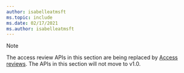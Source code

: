 ```yaml
---
author: isabelleatmsft
ms.topic: include
ms.date: 02/17/2021
ms.author: isabelleatmsft
---
```


<!-- markdownlint-disable MD041-->

>[!NOTE]
>The access review APIs in this section are being replaced by [Access reviews](https://docs.microsoft.com/en-us/graph/api/resources/accessreviews-root?view=graph-rest-beta). The APIs in this section will not move to v1.0.
